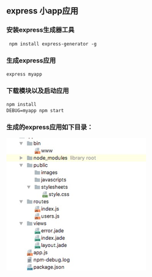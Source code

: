 ## express    小app应用

### 安装express生成器工具
```
 npm install express-generator -g
 ```
 ### 生成express应用
 ```
 express myapp
 ```
 ### 下载模块以及启动应用
 ```
 npm install
 DEBUG=myapp npm start
 ```
 ### 生成的express应用如下目录：
 
 
 
 
 
 
 
 ![image](./WechatIMG43.jpeg)
